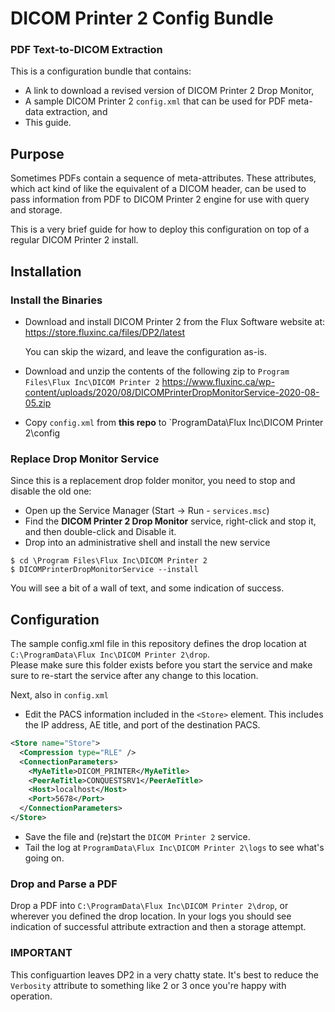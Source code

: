 # DICOM Printer 2 Config Bundle
### PDF Text-to-DICOM Extraction

This is a configuration bundle that contains:

- A link to download a revised version of DICOM Printer 2 Drop Monitor,
- A sample DICOM Printer 2 `config.xml` that can be used for PDF meta-data extraction, and
- This guide.

## Purpose

Sometimes PDFs contain a sequence of meta-attributes.  These attributes, which act kind 
of like the equivalent of a DICOM header, can be used to pass information from PDF to 
DICOM Printer 2 engine for use with query and storage.

This is a very brief guide for how to deploy this configuration on top of a regular DICOM
Printer 2 install.

## Installation

### Install the Binaries

- Download and install DICOM Printer 2 from the Flux Software website at:
  https://store.fluxinc.ca/files/DP2/latest
  
  You can skip the wizard, and leave the configuration as-is.
  
- Download and unzip the contents of the following zip to `Program Files\Flux Inc\DICOM Printer 2`
  https://www.fluxinc.ca/wp-content/uploads/2020/08/DICOMPrinterDropMonitorService-2020-08-05.zip

- Copy `config.xml` from **this repo** to `ProgramData\Flux Inc\DICOM Printer 2\config

### Replace Drop Monitor Service

Since this is a replacement drop folder monitor, you need to stop and disable the old one:

- Open up the Service Manager (Start -> Run - `services.msc`)
- Find the **DICOM Printer 2 Drop Monitor** service, right-click and stop it, and then double-click and Disable it.
- Drop into an administrative shell and install the new service

```
$ cd \Program Files\Flux Inc\DICOM Printer 2
$ DICOMPrinterDropMonitorService --install
```

You will see a bit of a wall of text, and some indication of success.

## Configuration

The sample config.xml file in this repository defines the drop location at `C:\ProgramData\Flux Inc\DICOM Printer 2\drop`.  
Please make sure this folder exists before you start the service and make sure to re-start the service after any change to this location.

Next, also in `config.xml`

- Edit the PACS information included in the `<Store>` element.  This includes the IP address, 
AE title, and port of the destination PACS.

```xml
<Store name="Store">
  <Compression type="RLE" />
  <ConnectionParameters>
    <MyAeTitle>DICOM_PRINTER</MyAeTitle>
    <PeerAeTitle>CONQUESTSRV1</PeerAeTitle>
    <Host>localhost</Host>
    <Port>5678</Port>
  </ConnectionParameters>
</Store>
```
- Save the file and (re)start the `DICOM Printer 2` service.
- Tail the log at `ProgramData\Flux Inc\DICOM Printer 2\logs` to see what's going on.

### Drop and Parse a PDF

Drop a PDF into `C:\ProgramData\Flux Inc\DICOM Printer 2\drop`, or wherever you defined 
the drop location.  In your logs you should see indication of successful attribute extraction and then
a storage attempt.

### IMPORTANT

This configuartion leaves DP2 in a very chatty state.  It's best to reduce the `Verbosity` attribute to
something like 2 or 3 once you're happy with operation.


